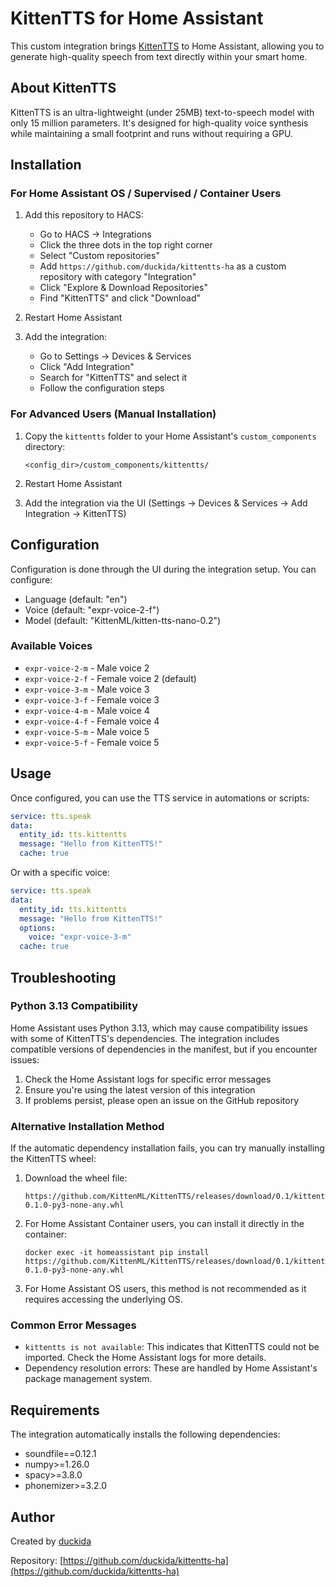 # KittenTTS for Home Assistant

This custom integration brings [KittenTTS](https://github.com/KittenML/KittenTTS) to Home Assistant, allowing you to generate high-quality speech from text directly within your smart home.

## About KittenTTS

KittenTTS is an ultra-lightweight (under 25MB) text-to-speech model with only 15 million parameters. It's designed for high-quality voice synthesis while maintaining a small footprint and runs without requiring a GPU.

## Installation

### For Home Assistant OS / Supervised / Container Users

1. Add this repository to HACS:
   - Go to HACS → Integrations
   - Click the three dots in the top right corner
   - Select "Custom repositories"
   - Add `https://github.com/duckida/kittentts-ha` as a custom repository with category "Integration"
   - Click "Explore & Download Repositories"
   - Find "KittenTTS" and click "Download"

2. Restart Home Assistant

3. Add the integration:
   - Go to Settings → Devices & Services
   - Click "Add Integration"
   - Search for "KittenTTS" and select it
   - Follow the configuration steps

### For Advanced Users (Manual Installation)

1. Copy the `kittentts` folder to your Home Assistant's `custom_components` directory:
   ```
   <config_dir>/custom_components/kittentts/
   ```

2. Restart Home Assistant

3. Add the integration via the UI (Settings → Devices & Services → Add Integration → KittenTTS)

## Configuration

Configuration is done through the UI during the integration setup. You can configure:

- Language (default: "en")
- Voice (default: "expr-voice-2-f")
- Model (default: "KittenML/kitten-tts-nano-0.2")

### Available Voices

- `expr-voice-2-m` - Male voice 2
- `expr-voice-2-f` - Female voice 2 (default)
- `expr-voice-3-m` - Male voice 3
- `expr-voice-3-f` - Female voice 3
- `expr-voice-4-m` - Male voice 4
- `expr-voice-4-f` - Female voice 4
- `expr-voice-5-m` - Male voice 5
- `expr-voice-5-f` - Female voice 5

## Usage

Once configured, you can use the TTS service in automations or scripts:

```yaml
service: tts.speak
data:
  entity_id: tts.kittentts
  message: "Hello from KittenTTS!"
  cache: true
```

Or with a specific voice:

```yaml
service: tts.speak
data:
  entity_id: tts.kittentts
  message: "Hello from KittenTTS!"
  options:
    voice: "expr-voice-3-m"
  cache: true
```

## Troubleshooting

### Python 3.13 Compatibility

Home Assistant uses Python 3.13, which may cause compatibility issues with some of KittenTTS's dependencies. The integration includes compatible versions of dependencies in the manifest, but if you encounter issues:

1. Check the Home Assistant logs for specific error messages
2. Ensure you're using the latest version of this integration
3. If problems persist, please open an issue on the GitHub repository

### Alternative Installation Method

If the automatic dependency installation fails, you can try manually installing the KittenTTS wheel:

1. Download the wheel file:
   ```
   https://github.com/KittenML/KittenTTS/releases/download/0.1/kittentts-0.1.0-py3-none-any.whl
   ```

2. For Home Assistant Container users, you can install it directly in the container:
   ```
   docker exec -it homeassistant pip install https://github.com/KittenML/KittenTTS/releases/download/0.1/kittentts-0.1.0-py3-none-any.whl
   ```

3. For Home Assistant OS users, this method is not recommended as it requires accessing the underlying OS.

### Common Error Messages

- `kittentts is not available`: This indicates that KittenTTS could not be imported. Check the Home Assistant logs for more details.
- Dependency resolution errors: These are handled by Home Assistant's package management system.

## Requirements

The integration automatically installs the following dependencies:
- soundfile==0.12.1
- numpy>=1.26.0
- spacy>=3.8.0
- phonemizer>=3.2.0

## Author

Created by [duckida](https://github.com/duckida)

Repository: [https://github.com/duckida/kittentts-ha](https://github.com/duckida/kittentts-ha)